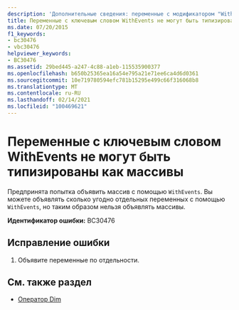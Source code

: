 ```yaml
---
description: 'Дополнительные сведения: переменные с модификатором "WithEvents" не могут быть типизированы как массивы'
title: Переменные с ключевым словом WithEvents не могут быть типизированы как массивы
ms.date: 07/20/2015
f1_keywords:
- bc30476
- vbc30476
helpviewer_keywords:
- BC30476
ms.assetid: 29bed445-a247-4c88-a1eb-115535900377
ms.openlocfilehash: b650b25365ea16a54e795a21e71ee6ca4d6d0361
ms.sourcegitcommit: 10e719780594efc781b15295e499c66f316068b8
ms.translationtype: MT
ms.contentlocale: ru-RU
ms.lasthandoff: 02/14/2021
ms.locfileid: "100469621"
---
```

# <a name="withevents-variables-cannot-be-typed-as-arrays"></a>Переменные с ключевым словом WithEvents не могут быть типизированы как массивы

Предпринята попытка объявить массив с помощью `WithEvents`. Вы можете объявлять сколько угодно отдельных переменных с помощью `WithEvents`, но таким образом нельзя объявлять массивы.  
  
 **Идентификатор ошибки:** BC30476  
  
## <a name="to-correct-this-error"></a>Исправление ошибки  
  
1. Объявите переменные по отдельности.  
  
## <a name="see-also"></a>См. также раздел

- [Оператор Dim](../language-reference/statements/dim-statement.md)
